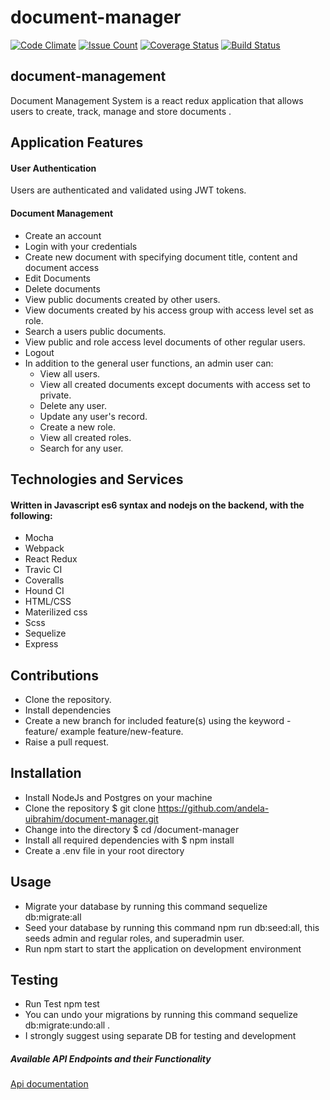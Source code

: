 # document-manager
[![Code Climate](https://codeclimate.com/github/andela-uibrahim/document-manager/badges/gpa.svg)](https://codeclimate.com/github/andela-uibrahim/document-manager)
[![Issue Count](https://codeclimate.com/github/andela-uibrahim/document-manager/badges/issue_count.svg)](https://codeclimate.com/github/andela-uibrahim/document-manager)
[![Coverage Status](https://coveralls.io/repos/github/andela-uibrahim/document-manager/badge.svg?branch=development)](https://coveralls.io/github/andela-uibrahim/document-manager?branch=development)
[![Build Status](https://travis-ci.org/andela-uibrahim/document-manager.svg?branch=development)](https://travis-ci.org/andela-uibrahim/document-manager)

## document-management

Document Management System is a react redux application that allows users to create, track, manage and store documents .


## Application Features

#### User Authentication

Users are authenticated and validated using JWT tokens.

#### Document Management

- Create an account
- Login with your credentials
- Create new document with specifying document title, content and document access
- Edit Documents
- Delete documents
- View public documents created by other users.
- View documents created by his access group with access level set as role.
- Search a users public documents.
- View public and role access level documents of other regular users.
- Logout
- In addition to the general user functions, an admin user can:
    * View all users.
    * View all created documents except documents with access set to private.
    * Delete any user.
    * Update any user's record.
    * Create a new role.
    * View all created roles.
    * Search for any user.



## Technologies and Services

#### Written in Javascript es6 syntax and nodejs on the backend, with the following:

- Mocha
- Webpack
- React Redux
- Travic CI
- Coveralls
- Hound CI
- HTML/CSS
- Materilized css
- Scss
- Sequelize
- Express

## Contributions

- Clone the repository.
- Install dependencies
- Create a new branch for included feature(s) using the keyword - feature/ example feature/new-feature.
- Raise a pull request.



## Installation

- Install NodeJs and Postgres on your machine
- Clone the repository $ git clone https://github.com/andela-uibrahim/document-manager.git
- Change into the directory $ cd /document-manager
- Install all required dependencies with $ npm install
- Create a .env file in your root directory

## Usage

- Migrate your database by running this command sequelize db:migrate:all
- Seed your database by running this command npm run db:seed:all, this seeds admin and regular roles, and superadmin user.
- Run npm start to start the application on development environment

## Testing

- Run Test npm test
- You can undo your migrations by running this command sequelize db:migrate:undo:all .
- I strongly suggest using separate DB for testing and development


##### Available API Endpoints and their Functionality
[Api documentation](https://freemiledocman.herokuapp.com/doc)

